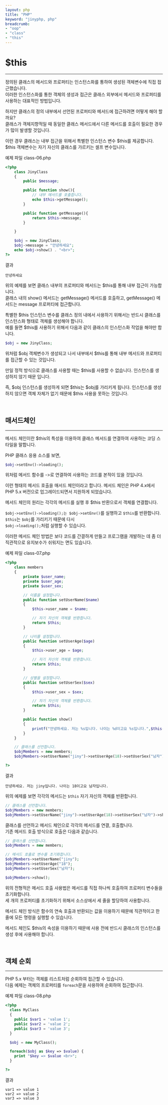 ```yaml
---
layout: php
title: "PHP"
keyword: "jinyphp, php"
breadcrumb:
- "oop"
- "class"
- "this"
---
```


# $this
---
정의된 클래스의 메서드와 프로퍼티는 인스턴스화를 통하여 생성된 객체변수에 직접 접근했습니다.  
이러한 인스턴스화를 통한 객체의 생성과 접근은 클래스 외부에서 메서드와 프로퍼티를 사용하는 대표적인 방법입니다.  

하지만 클래스의 정의 내부에서 선언된 프로퍼티와 메서드에 접근하려면 어떻게 해야 할까요?  
클래스가 객체지향적일 때 동일한 클래스 메서드에서 다른 메서드를 호출이 필요한 경우가 많이 발생할 것입니다.  

이런 경우 클래스는 내부 접근을 위해서 특별한 인스턴스 변수 $this를 제공합니다.  
$this 객체변수는 자기 자신의 클래스를 가르키는 셀프 변수입니다.  

예제 파일 class-06.php
```php
<?php
	class JinyClass
	{
		public $message;

		public function show(){
			// 내부 메서드를 호출합니다.
			echo $this->getMessage();
		}

		public function getMessage(){
			return $this->message;
		}

	}

	$obj = new JinyClass;
	$obj->message = "안녕하세요";
	echo $obj->show() . "<br>";
?>
```

결과
```
안녕하세요
```

위의 예제를 보면 클래스 내부의 프로퍼티와 메서드는 $this를 통해 내부 접근이 가능합니다.  
클래스 내의 show() 메서드는 getMessage() 메서드를 호출하고, getMessage() 메서드는 message 프로퍼티에 접근합니다.  

특별한 $this 인스턴스 변수를 클래스 정의 내에서 사용하기 위해서는 반드시 클래스를 인스턴스화 형태로 객체를 생성해야 합니다.  
예를 들면 $this를 사용하기 위해서 다음과 같이 클래스의 인스턴스화 작업을 해야만 합니다.  

```php
$obj = new JinyClass;
```

위처럼 $obj 객체변수가 생성되고 나서 내부에서 $this를 통해 내부 메서드와 프로퍼티를 접근할 수 있는 것입니다.  

만일 정적 방식으로 클래스를 사용할 때는 $this를 사용할 수 없습니다. 인스턴스를 생성하지 않기 때문 입니다.  

즉, $obj 인스턴스를 생성하게 되면 $this는 $obj를 가리키게 됩니다. 인스턴스를 생성하지 않으면 객체 자체가 없기 때문에 $this 사용을 못하는 것입니다.   
 
<br>

## 매서드체인
---
메서드 체인이란 $this의 특성을 이용하여 클래스 메서드를 연결하여 사용하는 코딩 스타일을 말합니다.  

PHP 클래스 응용 소스를 보면, 

```php
$obj->setEnv()->loading();
```

위처럼 메서드 함수를 ->로 연결하여 사용하는 코드를 본적이 있을 것입니다.  

이런 형태의 메서드 호출을 매서드 체인이라고 합니다. 메서드 체인은 PHP 4.x에서 PHP 5.x 버전으로 업그레이드되면서 지원하게 되었습니다.  

메서드 체인의 원리는 각각의 메서드를 실행 후 $this 반환으로서 객체를 연결합니다.  

`$obj->setEnv()->loading();는 $obj->setEnv()`를 실행하고 `$this`를 반환합니다. `$this`는 `$obj`를 가리키기 때문에 다시  
`$obj->loading();`처럼 실행할 수 있습니다. 

이러한 메서드 체인 방법은 보다 코드를 간결하게 만들고 프로그램을 개발하는 데 좀 더 직관적으로 유지보수가 쉬워지는 면도 있습니다. 

예제 파일 class-07.php
```php
<?php
	class members
	{
		private $user_name;
		private $user_age;
		private $user_sex;

		// 이름을 설정합니다.
		public function setUserName($name)
		{
			$this->user_name = $name;

			// 자기 자신의 객체를 반환합니다.
			return $this;
		}

		// 나이를 설정합니다.
		public function setUserAge($age)
		{
			$this->user_age = $age;

			// 자기 자신의 객체를 반환합니다.
			return $this;
		}

		// 성별을 설정합니다.
		public function setUserSex($sex)
		{
			$this->user_sex = $sex;

			// 자기 자신의 객체를 반환합니다.
			return $this;
		}

		public function show()
		{
			printf("안녕하세요. 저는 %s입니다. 나이는 %d이고요 %s입니다.",$this->user_name, $this->user_age, $this->user_sex);
		}
	}

	// 클래스를 선언합니다.
	$objMembers = new members;
	$objMembers->setUserName("jiny")->setUserAge(18)->setUserSex("남자")->show();

?>
```

결과
```
안녕하세요. 저는 jiny입니다. 나이는 18이고요 남자입니다.
```

위의 예제를 보면 각각의 메서드는 `$this` 자기 자신의 객체를 반환합니다.

```php
// 클래스를 선언합니다.
$objMembers = new members;
$objMembers->setUserName("jiny")->setUserAge(18)->setUserSex("남자")->show();
```

클래스를 선언하고 메서드 체인으로 각각의 메서드를 연결, 호출합니다.  
기존 메서드 호출 방식으로 호출은 다음과 같습니다.

```php
// 클래스를 선언합니다.
$objMembers = new members;

// 메서드 호출로 변수를 초기화합니다.
$objMembers->setUserName("jiny");
$objMembers->setUserAge("18");
$objMembers->setUserSex("남자");

$objMembers->show();
```

위의 전형적은 메서드 호출 사용법은 메서드를 직접 하나씩 호출하여 프로퍼티 변수들을 초기화합니다.  
세 개의 프로퍼티를 초기화하기 위해서 소스상에서 세 줄을 할당하여 사용합니다.  

메서드 체인 방식은 함수의 연속 호출과 반환되는 값을 이용하기 때문에 직관적이고 한 줄에 모든 명령을 실행할 수 있습니다.  

메서드 체인도 $this의 속성을 이용하기 때문에 사용 전에 반드시 클래스의 인스턴스를 생성 후에 사용해야 합니다.  

<br>

## 객체 순회
---
PHP 5.x 부터는 객체를 리스트처럼 순회하여 접근할 수 있습니다.  
다음 예제는 객체의 프로퍼티를 `foreach`문을 사용하여 순회하여 접근합니다.

예제 파일 class-08.php
```php
<?php
  class MyClass
  {
    public $var1 = 'value 1';
    public $var2 = 'value 2';
    public $var3 = 'value 3';
  }

  $obj = new MyClass();

  foreach($obj as $key => $value) {
    print "$key => $value <br>";
  }

?>
```

결과
```
var1 => value 1 
var2 => value 2 
var3 => value 3
```
